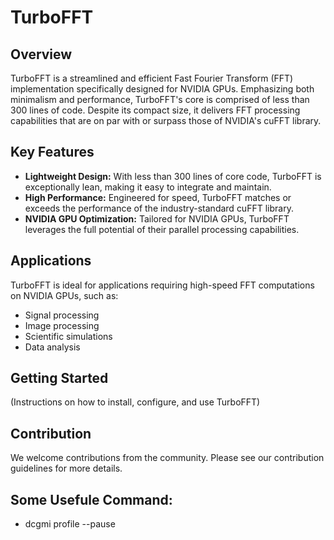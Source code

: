 # TurboFFT

## Overview
TurboFFT is a streamlined and efficient Fast Fourier Transform (FFT) implementation specifically designed for NVIDIA GPUs. Emphasizing both minimalism and performance, TurboFFT's core is comprised of less than 300 lines of code. Despite its compact size, it delivers FFT processing capabilities that are on par with or surpass those of NVIDIA's cuFFT library.

## Key Features
- **Lightweight Design:** With less than 300 lines of core code, TurboFFT is exceptionally lean, making it easy to integrate and maintain.
- **High Performance:** Engineered for speed, TurboFFT matches or exceeds the performance of the industry-standard cuFFT library.
- **NVIDIA GPU Optimization:** Tailored for NVIDIA GPUs, TurboFFT leverages the full potential of their parallel processing capabilities.

## Applications
TurboFFT is ideal for applications requiring high-speed FFT computations on NVIDIA GPUs, such as:
- Signal processing
- Image processing
- Scientific simulations
- Data analysis

## Getting Started
(Instructions on how to install, configure, and use TurboFFT)

## Contribution
We welcome contributions from the community. Please see our contribution guidelines for more details.

## Some Usefule Command:

- dcgmi profile --pause